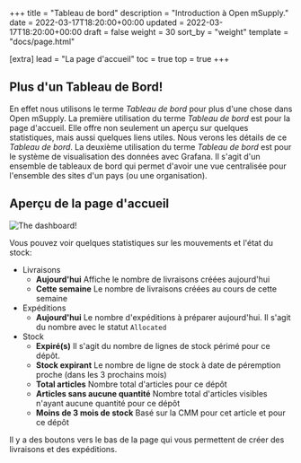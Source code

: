 +++
title = "Tableau de bord"
description = "Introduction à Open mSupply."
date = 2022-03-17T18:20:00+00:00
updated = 2022-03-17T18:20:00+00:00
draft = false
weight = 30
sort_by = "weight"
template = "docs/page.html"

[extra]
lead = "La page d'accueil"
toc = true
top = true
+++

## Plus d'un Tableau de Bord!

En effet nous utilisons le terme _Tableau de bord_ pour plus d'une chose dans Open mSupply.
La première utilisation du terme _Tableau de bord_ est pour la page d'accueil. Elle offre non seulement un aperçu sur quelques statistiques, mais aussi quelques liens utiles. Nous verons les détails de ce _Tableau de bord_. 
La deuxième utilisation du terme _Tableau de bord_ est pour le système de visualisation des données avec Grafana. Il s'agit d'un ensemble de tableaux de bord qui permet d'avoir une vue centralisée pour l'ensemble des sites d'un pays (ou une organisation).

## Aperçu de la page d'accueil

![The dashboard!](/docs/introduction/images/dashboard_fr.png)

Vous pouvez voir quelques statistiques sur les mouvements et l'état du stock:

- Livraisons
  - **Aujourd'hui** Affiche le nombre de livraisons créées aujourd'hui
  - **Cette semaine** Le nombre de livraisons créées au cours de cette semaine
- Expéditions
  - **Aujourd'hui** Le nombre d'expéditions à préparer aujourd'hui. Il s'agit du nombre avec le statut `Allocated`
- Stock
  - **Expiré(s)** Il s'agit du nombre de lignes de stock périmé pour ce dépôt.
  - **Stock expirant** Le nombre de ligne de stock à date de péremption proche (dans les 3 prochains mois)
  - **Total articles** Nombre total d'articles pour ce dépôt
  - **Articles sans aucune quantité** Nombre total d'articles visibles n'ayant aucune quantité pour ce dépôt
  - **Moins de 3 mois de stock** Basé sur la CMM pour cet article et pour ce dépôt


Il y a des boutons vers le bas de la page qui vous permettent de créer des livraisons et des expéditions.
